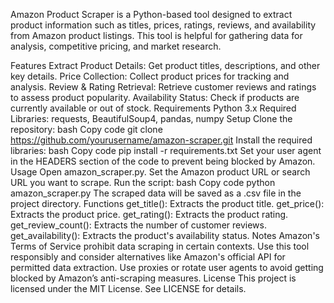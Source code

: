 Amazon Product Scraper is a Python-based tool designed to extract product information such as titles, prices, ratings, reviews, and availability from Amazon product listings. This tool is helpful for gathering data for analysis, competitive pricing, and market research.

Features
Extract Product Details: Get product titles, descriptions, and other key details.
Price Collection: Collect product prices for tracking and analysis.
Review & Rating Retrieval: Retrieve customer reviews and ratings to assess product popularity.
Availability Status: Check if products are currently available or out of stock.
Requirements
Python 3.x
Required Libraries: requests, BeautifulSoup4, pandas, numpy
Setup
Clone the repository:
bash
Copy code
git clone https://github.com/yourusername/amazon-scraper.git
Install the required libraries:
bash
Copy code
pip install -r requirements.txt
Set your user agent in the HEADERS section of the code to prevent being blocked by Amazon.
Usage
Open amazon_scraper.py.
Set the Amazon product URL or search URL you want to scrape.
Run the script:
bash
Copy code
python amazon_scraper.py
The scraped data will be saved as a .csv file in the project directory.
Functions
get_title(): Extracts the product title.
get_price(): Extracts the product price.
get_rating(): Extracts the product rating.
get_review_count(): Extracts the number of customer reviews.
get_availability(): Extracts the product's availability status.
Notes
Amazon's Terms of Service prohibit data scraping in certain contexts. Use this tool responsibly and consider alternatives like Amazon's official API for permitted data extraction.
Use proxies or rotate user agents to avoid getting blocked by Amazon’s anti-scraping measures.
License
This project is licensed under the MIT License. See LICENSE for details.

